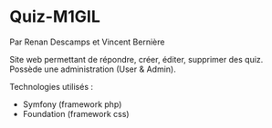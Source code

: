 # Quiz-M1GIL
Par Renan Descamps et Vincent Bernière

Site web permettant de répondre, créer, éditer, supprimer des quiz. Possède une administration (User & Admin). 

Technologies utilisés :
- Symfony (framework php)
- Foundation (framework css)

